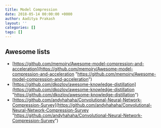 ```yaml
---
title: Model Compression
date: 2018-05-14 00:00:00 +0000
author: Aaditya Prakash
layout: ''
categories: []
tags: []
---
```

## Awesome lists

* [https://github.com/memoiry/Awesome-model-compression-and-acceleration](https://github.com/memoiry/Awesome-model-compression-and-acceleration "https://github.com/memoiry/Awesome-model-compression-and-acceleration")
* [https://github.com/dkozlov/awesome-knowledge-distillation](https://github.com/dkozlov/awesome-knowledge-distillation "https://github.com/dkozlov/awesome-knowledge-distillation")
* [https://github.com/andyhahaha/Convolutional-Neural-Network-Compression-Survey](https://github.com/andyhahaha/Convolutional-Neural-Network-Compression-Survey "https://github.com/andyhahaha/Convolutional-Neural-Network-Compression-Survey")